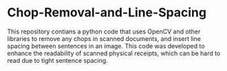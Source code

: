 # Chop-Removal-and-Line-Spacing
This repository contians a python code that uses OpenCV and other libraries to remove any chops in scanned documents, and insert line spacing between sentences in an image. This code was developed to enhance the readability of scanned physical receipts, which can be hard to read due to tight sentence spacing.
